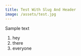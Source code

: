 ```yaml
---
title: Test With Slug And Header
image: /assets/test.jpg
---
```

Sample text



1. hey
2. there
3. everyone
